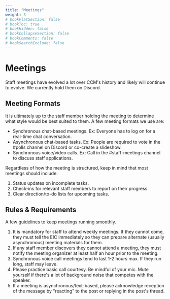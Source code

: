 ```yaml
---
title: "Meetings"
weight: 3
# bookFlatSection: false
# bookToc: true
# bookHidden: false
# bookCollapseSection: false
# bookComments: false
# bookSearchExclude: false
---
```


# Meetings
Staff meetings have evolved a lot over CCM's history and likely will continue to evolve. We currently hold them on Discord.

## Meeting Formats
It is ultimately up to the staff member holding the meeting to determine what style would be best suited to them. A few meeting formats we use are:

- Synchronous chat-based meetings. Ex: Everyone has to log on for a real-time chat conversation.
- Asynchronous chat-based tasks. Ex: People are required to vote in the #polls channel on Discord or co-create a slideshow.
- Synchronous voice/video calls. Ex: Call in the #staff-meetings channel to discuss staff applications.

Regardless of how the meeting is structured, keep in mind that most meetings should include:

1. Status updates on incomplete tasks.
2. Check-ins for relevant staff members to report on their progress.
3. Clear direction/to-do lists for upcoming tasks.

## Rules & Requirements
A few guidelines to keep meetings running smoothly.

1. It is mandatory for staff to attend weekly meetings. If they cannot come, they must tell the EIC immediately so they can prepare alternate (usually asynchronous) meeting materials for them.
2. If any staff member discovers they cannot attend a meeting, they must notify the meeting organizer at least half an hour prior to the meeting.
3. Synchronous voice call meetings tend to last 1-2 hours max. If they run long, staff may leave.
4. Please practice basic call courtesy. Be mindful of your mic. Mute yourself if there's a lot of background noise that competes with the speaker.
5. If a meeting is asynchronous/text-based, please acknowledge reception of the message by "reacting" to the post or replying in the post's thread. 